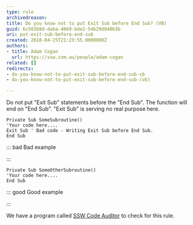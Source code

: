 ```yaml
---
type: rule
archivedreason: 
title: Do you know not to put Exit Sub before End Sub? (VB)
guid: 6c503b8d-daba-4869-bde2-54b29d040b3b
uri: put-exit-sub-before-end-sub
created: 2018-04-25T21:23:55.0000000Z
authors:
- title: Adam Cogan
  url: https://ssw.com.au/people/adam-cogan
related: []
redirects:
- do-you-know-not-to-put-exit-sub-before-end-sub-vb
- do-you-know-not-to-put-exit-sub-before-end-sub-(vb)

---
```


Do not put "Exit Sub" statements before the "End Sub". The function will end on "End Sub". "Exit Sub" is serving no real purpose here.

<!--endintro-->



```
Private Sub SomeSubroutine()
'Your code here....
Exit Sub ' Bad code - Writing Exit Sub before End Sub.
End Sub
```




::: bad
Bad example

:::



```
Private Sub SomeOtherSubroutine()
'Your code here....
End Sub
```




::: good
Good example

:::

We have a program called [SSW Code Auditor](https&#58;//www.ssw.com.au/ssw/CodeAuditor/Rules.aspx#ExitSub) to check for this rule.
